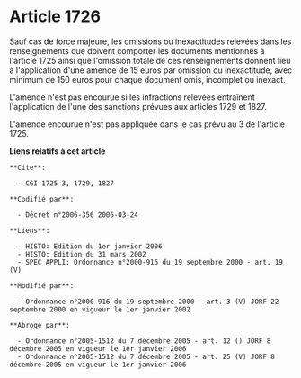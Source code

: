 # Article 1726

Sauf cas de force majeure, les omissions ou inexactitudes relevées dans les renseignements que doivent comporter les
documents mentionnés à l'article 1725 ainsi que l'omission totale de ces renseignements donnent lieu à l'application d'une
amende de 15 euros par omission ou inexactitude, avec minimum de 150 euros pour chaque document omis, incomplet ou inexact.

L'amende n'est pas encourue si les infractions relevées entraînent l'application de l'une des sanctions prévues aux articles
1729 et 1827.

L'amende encourue n'est pas appliquée dans le cas prévu au 3 de l'article 1725.

**Liens relatifs à cet article**

	**Cite**:

	  - CGI 1725 3, 1729, 1827

	**Codifié par**:

	  - Décret n°2006-356 2006-03-24

	**Liens**:

	  - HISTO: Edition du 1er janvier 2006
	  - HISTO: Edition du 31 mars 2002
	  - SPEC_APPLI: Ordonnance n°2000-916 du 19 septembre 2000 - art. 19 (V)

	**Modifié par**:

	  - Ordonnance n°2000-916 du 19 septembre 2000 - art. 3 (V) JORF 22 septembre 2000 en vigueur le 1er janvier 2002

	**Abrogé par**:

	  - Ordonnance n°2005-1512 du 7 décembre 2005 - art. 12 () JORF 8 décembre 2005 en vigueur le 1er janvier 2006
	  - Ordonnance n°2005-1512 du 7 décembre 2005 - art. 25 (V) JORF 8 décembre 2005 en vigueur le 1er janvier 2006
